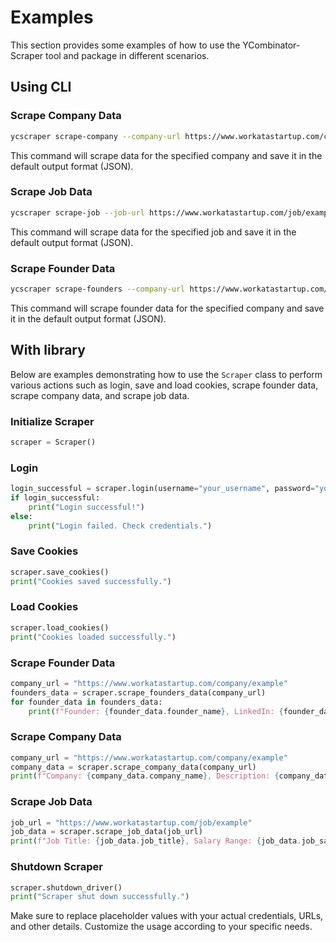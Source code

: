 # Examples

This section provides some examples of how to use the YCombinator-Scraper tool and package in different scenarios.

## Using CLI
### Scrape Company Data

```bash
ycscraper scrape-company --company-url https://www.workatastartup.com/company/example-inc
```

This command will scrape data for the specified company and save it in the default output format (JSON).

### Scrape Job Data

```bash
ycscraper scrape-job --job-url https://www.workatastartup.com/job/example-job
```

This command will scrape data for the specified job and save it in the default output format (JSON).

### Scrape Founder Data

```bash
ycscraper scrape-founders --company-url https://www.workatastartup.com/company/example-inc
```

This command will scrape founder data for the specified company and save it in the default output format (JSON).

## With library

Below are examples demonstrating how to use the `Scraper` class to perform various actions such as login, save and load cookies, scrape founder data, scrape company data, and scrape job data.

### Initialize Scraper
```python
scraper = Scraper()
```

### Login
```python
login_successful = scraper.login(username="your_username", password="your_password")
if login_successful:
    print("Login successful!")
else:
    print("Login failed. Check credentials.")
```

### Save Cookies
```python
scraper.save_cookies()
print("Cookies saved successfully.")
```

### Load Cookies
```python
scraper.load_cookies()
print("Cookies loaded successfully.")
```

### Scrape Founder Data
```python
company_url = "https://www.workatastartup.com/company/example"
founders_data = scraper.scrape_founders_data(company_url)
for founder_data in founders_data:
    print(f"Founder: {founder_data.founder_name}, LinkedIn: {founder_data.founder_linkedin_url}")
```

### Scrape Company Data
```python
company_url = "https://www.workatastartup.com/company/example"
company_data = scraper.scrape_company_data(company_url)
print(f"Company: {company_data.company_name}, Description: {company_data.company_description}")
```

### Scrape Job Data
```python
job_url = "https://www.workatastartup.com/job/example"
job_data = scraper.scrape_job_data(job_url)
print(f"Job Title: {job_data.job_title}, Salary Range: {job_data.job_salary_range}")
```

### Shutdown Scraper
```python
scraper.shutdown_driver()
print("Scraper shut down successfully.")
```

Make sure to replace placeholder values with your actual credentials, URLs, and other details. Customize the usage according to your specific needs.
